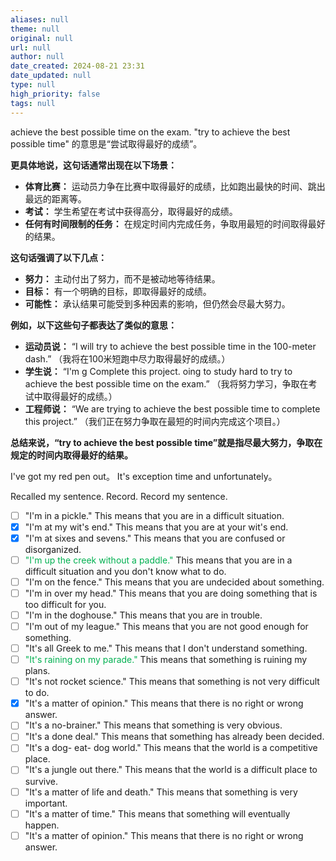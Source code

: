 ```yaml
---
aliases: null
theme: null
original: null
url: null
author: null
date_created: 2024-08-21 23:31
date_updated: null
type: null
high_priority: false
tags: null
---
```


achieve the best possible time on the exam.
"try to achieve the best possible time" 的意思是“尝试取得最好的成绩”。

**更具体地说，这句话通常出现在以下场景：**

- **体育比赛：** 运动员力争在比赛中取得最好的成绩，比如跑出最快的时间、跳出最远的距离等。
- **考试：** 学生希望在考试中获得高分，取得最好的成绩。
- **任何有时间限制的任务：** 在规定时间内完成任务，争取用最短的时间取得最好的结果。

**这句话强调了以下几点：**

- **努力：** 主动付出了努力，而不是被动地等待结果。
- **目标：** 有一个明确的目标，即取得最好的成绩。
- **可能性：** 承认结果可能受到多种因素的影响，但仍然会尽最大努力。

**例如，以下这些句子都表达了类似的意思：**

- **运动员说：** “I will try to achieve the best possible time in the 100-meter dash.” （我将在100米短跑中尽力取得最好的成绩。）
- **学生说：** “I'm g Complete this project. oing to study hard to try to achieve the best possible time on the exam.” （我将努力学习，争取在考试中取得最好的成绩。）
- **工程师说：** “We are trying to achieve the best possible time to complete this project.” （我们正在努力争取在最短的时间内完成这个项目。）

**总结来说，“try to achieve the best possible time”就是指尽最大努力，争取在规定的时间内取得最好的结果。**

I've got my red pen out。
It's exception time and unfortunately。

Recalled my sentence.
Record. Record my sentence.
- [ ] "I'm in a pickle." This means that you are in a difficult situation.
-  [x] "I'm at my wit's end." This means that you are at your wit's end.
-  [x] "I'm at sixes and sevens." This means that you are confused or disorganized.
-  [ ] <font color="#00b050">"I'm up the creek without a paddle."</font> This means that you are in a difficult situation and you don't know what to do.
-  [ ] "I'm on the fence." This means that you are undecided about something.
-  [ ] "I'm in over my head." This means that you are doing something that is too difficult for you.
-  [ ] "I'm in the doghouse." This means that you are in trouble.
-  [ ] "I'm out of my league." This means that you are not good enough for something.
-  [ ] "It's all Greek to me." This means that I don't understand something.
-  [ ] <font color="#00b050">"It's raining on my parade."</font> This means that something is ruining my plans.
-  [ ] "It's not rocket science." This means that something is not very difficult to do.
-  [x] "It's a matter of opinion." This means that there is no right or wrong answer.
-  [ ] "It's a no-brainer." This means that something is very obvious.
-  [ ] "It's a done deal." This means that something has already been decided.
-   [ ] "It's a dog- eat- dog world." This means that the world is a competitive place.
-  [ ] "It's a jungle out there." This means that the world is a difficult place to survive.
-  [ ] "It's a matter of life and death." This means that something is very important.
-  [ ] "It's a matter of time." This means that something will eventually happen.
-  [ ] "It's a matter of opinion." This means that there is no right or wrong answer.
